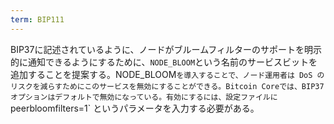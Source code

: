 ```yaml
---
term: BIP111
---
```

BIP37に記述されているように、ノードがブルームフィルターのサポートを明示的に通知できるようにするために、`NODE_BLOOM`という名前のサービスビットを追加することを提案する。NODE_BLOOM` を導入することで、ノード運用者は DoS のリスクを減らすためにこのサービスを無効にすることができる。Bitcoin Coreでは、BIP37オプションはデフォルトで無効になっている。有効にするには、設定ファイルに `peerbloomfilters=1` というパラメータを入力する必要がある。